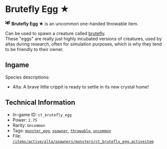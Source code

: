 # Brutefly Egg ★

<img src="https://raw.githubusercontent.com/Ceterai/Enternia/main/items/active/alta/spawners/monsters/ct_brutefly_egg.png" alt="Brutefly Egg ★ icon" loading="lazy" height=16px width="auto" /> **Brutefly Egg ★** is an uncommon one-handed throwable item.

Can be used to spawn a creature called [brutefly](https://ceterai.github.io/MyEnternia/Wiki/brutefly).  
These "eggs" are really just highly incubated versions of creatures, used by altas during research, often for simulation purposes, which is why they tend to be friendly to their owner.

## Ingame

Species descriptions:

- Alta: A brave little crippit is ready to settle in its new crystal home!

## Technical Information

- In-game ID: `ct_brutefly_egg`
- Power: `2.75`
- Rarity: `Uncommon`
- Tags: [`monster_egg`](https://ceterai.github.io/MyEnternia/Wiki/Tags/MonsterEgg), [`spawner`](https://ceterai.github.io/MyEnternia/Wiki/Tags/Spawner), [`throwable`](https://ceterai.github.io/MyEnternia/Wiki/Tags/Throwable), [`uncommon`](https://ceterai.github.io/MyEnternia/Wiki/Tags/Uncommon)
- File: [`/items/active/alta/spawners/monsters/ct_brutefly_egg.activeitem`](https://github.com/Ceterai/Enternia/blob/main/items/active/alta/spawners/monsters/ct_brutefly_egg.activeitem)
